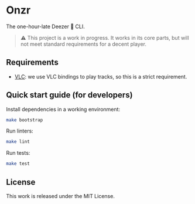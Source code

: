 # Onzr

The one-hour-late Deezer 💜 CLI.

> :warning: This project is a work in progress. It works in its core parts, but
> will not meet standard requirements for a decent player.

## Requirements

- [VLC](https://www.videolan.org/vlc/index.en_GB.html): we use VLC bindings to
  play tracks, so this is a strict requirement.

## Quick start guide (for developers)

Install dependencies in a working environment:

```sh
make bootstrap
```

Run linters:

```sh
make lint
```

Run tests:

```sh
make test
```

## License

This work is released under the MIT License.
